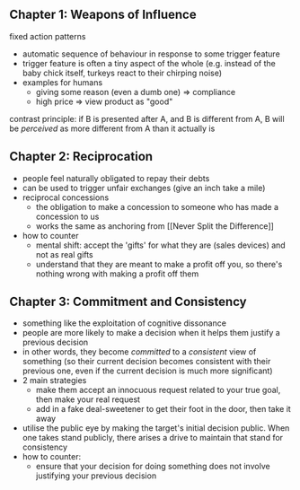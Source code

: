 ## Chapter 1: Weapons of Influence
fixed action patterns
- automatic sequence of behaviour in response to some trigger feature
- trigger feature is often a tiny aspect of the whole (e.g. instead of the baby chick itself, turkeys react to their chirping noise)
- examples for humans
	- giving some reason (even a dumb one) => compliance
	- high price => view product as "good"

contrast principle: if B is presented after A, and B is different from A, B will be _perceived_ as more different from A than it actually is

## Chapter 2: Reciprocation
- people feel naturally obligated to repay their debts
- can be used to trigger unfair exchanges (give an inch take a mile)
- reciprocal concessions
	- the obligation to make a concession to someone who has made a concession to us
	- works the same as anchoring from [[Never Split the Difference]]
- how to counter
	- mental shift: accept the 'gifts' for what they are (sales devices) and not as real gifts
	- understand that they are meant to make a profit off you, so there's nothing wrong with making a profit off them

## Chapter 3: Commitment and Consistency
- something like the exploitation of cognitive dissonance
- people are more likely to make a decision when it helps them justify a previous decision
- in other words, they become _committed_ to a _consistent_ view of something (so their current decision becomes consistent with their previous one, even if the current decision is much more significant)
- 2 main strategies
	- make them accept an innocuous request related to your true goal, then make your real request
	- add in a fake deal-sweetener to get their foot in the door, then take it away
- utilise the public eye by making the target's initial decision public. When one takes stand publicly, there arises a drive to maintain that stand for consistency
- how to counter:
	- ensure that your decision for doing something does not involve justifying your previous decision